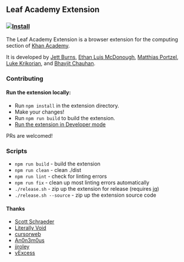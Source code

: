 ## Leaf Academy Extension
### [![Install](https://storage.googleapis.com/chrome-gcs-uploader.appspot.com/image/WlD8wC6g8khYWPJUsQceQkhXSlv1/iNEddTyWiMfLSwFD6qGq.png)](https://chrome.google.com/webstore/detail/the-khan-academy-extensio/gniggljddhajnfbkjndcgnomkddfcial)
The Leaf Academy Extension is a browser extension for the computing section of [Khan Academy](https://khanacademy.org).

It is developed by [Jett Burns](https://github.com/jettburns14), [Ethan Luis McDonough](https://github.com/EthanLuisMcDonough), [Matthias Portzel](https://github.com/MatthiasPortzel), [Luke Krikorian](https://github.com/lukekrikorian), and [Bhavjit Chauhan](https://github.com/bhavjitChauhan).

### Contributing
#### Run the extension locally:
* Run `npm install` in the extension directory.
* Make your changes!
* Run `npm run build` to build the extension.
* [Run the extension in Developer mode](https://developer.chrome.com/extensions/getstarted#unpacked)

PRs are welcomed!

### Scripts
* `npm run build` - build the extension
* `npm run clean` - clean ./dist
* `npm run lint` - check for linting errors
* `npm run fix` - clean up most linting errors automatically
* `./release.sh` - zip up the extension for release (requires [jq](https://github.com/stedolan/jq))
* `./release.sh --source` - zip up the extension source code

#### Thanks
* [Scott Schraeder](https://github.com/CosignCosine)
* [Literally Void](https://github.com/LiterallyVoid)
* [cursorweb](https://github.com/cursorweb)
* [An0n3m0us](https://github.com/An0n3m0us)
* [jjroley](https://github.com/jjroley)
* [vExcess](https://github.com/vExcess)
